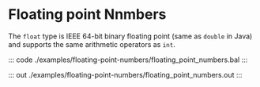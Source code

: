 # Floating point Nnmbers

The `float` type is IEEE 64-bit binary floating point (same as `double` in Java) and supports the same arithmetic
operators as `int`.


::: code ./examples/floating-point-numbers/floating_point_numbers.bal :::

::: out ./examples/floating-point-numbers/floating_point_numbers.out :::